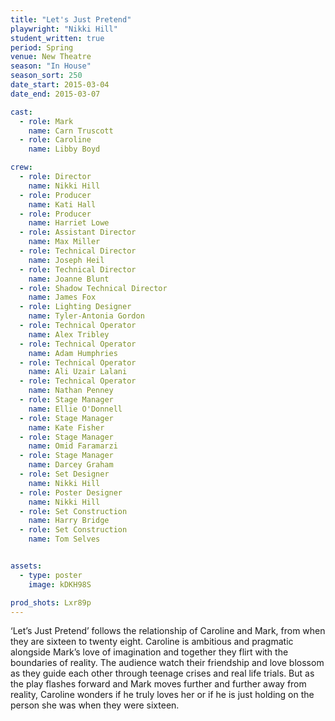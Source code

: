 ```yaml
---
title: "Let's Just Pretend"
playwright: "Nikki Hill"
student_written: true
period: Spring
venue: New Theatre
season: "In House"
season_sort: 250
date_start: 2015-03-04
date_end: 2015-03-07

cast:
  - role: Mark
    name: Carn Truscott
  - role: Caroline
    name: Libby Boyd

crew:
  - role: Director
    name: Nikki Hill
  - role: Producer
    name: Kati Hall
  - role: Producer
    name: Harriet Lowe
  - role: Assistant Director
    name: Max Miller
  - role: Technical Director
    name: Joseph Heil
  - role: Technical Director
    name: Joanne Blunt
  - role: Shadow Technical Director
    name: James Fox
  - role: Lighting Designer
    name: Tyler-Antonia Gordon
  - role: Technical Operator
    name: Alex Tribley
  - role: Technical Operator
    name: Adam Humphries
  - role: Technical Operator
    name: Ali Uzair Lalani
  - role: Technical Operator
    name: Nathan Penney
  - role: Stage Manager
    name: Ellie O'Donnell
  - role: Stage Manager
    name: Kate Fisher
  - role: Stage Manager
    name: Omid Faramarzi
  - role: Stage Manager
    name: Darcey Graham
  - role: Set Designer
    name: Nikki Hill
  - role: Poster Designer
    name: Nikki Hill
  - role: Set Construction
    name: Harry Bridge
  - role: Set Construction
    name: Tom Selves


assets:
  - type: poster
    image: kDKH98S

prod_shots: Lxr89p
---
```


‘Let’s Just Pretend’ follows the relationship of Caroline and Mark, from when they are sixteen to twenty eight. Caroline is ambitious and pragmatic alongside Mark’s love of imagination and together they flirt with the boundaries of reality. The audience watch their friendship and love blossom as they guide each other through teenage crises and real life trials. But as the play flashes forward and Mark moves further and further away from reality, Caroline wonders if he truly loves her or if he is just holding on the person she was when they were sixteen.
